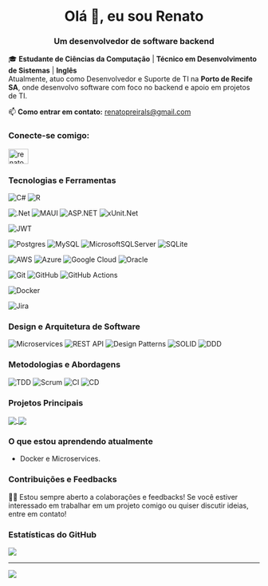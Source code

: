 <h1 align="center">Olá 👋, eu sou Renato</h1>
<h3 align="center">Um desenvolvedor de software backend</h3>

🎓 **Estudante de Ciências da Computação** | **Técnico em Desenvolvimento de Sistemas** | **Inglês**  
Atualmente, atuo como Desenvolvedor e Suporte de TI na **Porto de Recife SA**, onde desenvolvo software com foco no backend e apoio em projetos de TI.

📫 **Como entrar em contato:** [renatopreirals@gmail.com](mailto:renatopreirals@gmail.com)

<!-- Contato -->
<h3 align="left">Conecte-se comigo:</h3>
<p align="left">
  <a href="https://linkedin.com/in/renatopreirals" target="blank"><img align="center" src="https://raw.githubusercontent.com/rahuldkjain/github-profile-readme-generator/master/src/images/icons/Social/linked-in-alt.svg" alt="renatopreirals" height="30" width="40" /></a>
</p>

### Tecnologias e Ferramentas
<!-- Linguagens de Programação -->
![C#](https://img.shields.io/badge/C%23-%23239120.svg?style=for-the-badge&logo=csharp&logoColor=white)
![R](https://img.shields.io/badge/r-%23276DC3.svg?style=for-the-badge&logo=r&logoColor=white) 

![.Net](https://img.shields.io/badge/.NET-5C2D91?style=for-the-badge&logo=.net&logoColor=white) 
![MAUI](https://img.shields.io/badge/MAUI-3D88C8?style=for-the-badge&logo=dotnet&logoColor=white)
![ASP.NET](https://img.shields.io/badge/ASP.NET-%230E4A2B.svg?style=for-the-badge&logo=dotnet&logoColor=white)
![xUnit.Net](https://img.shields.io/badge/xUnit.Net-%23007B33.svg?style=for-the-badge&logo=xunit&logoColor=white)

![JWT](https://img.shields.io/badge/JWT-black?style=for-the-badge&logo=JSON%20web%20tokens) 

![Postgres](https://img.shields.io/badge/postgres-%23316192.svg?style=for-the-badge&logo=postgresql&logoColor=white) 
![MySQL](https://img.shields.io/badge/mysql-4479A1.svg?style=for-the-badge&logo=mysql&logoColor=white) 
![MicrosoftSQLServer](https://img.shields.io/badge/Microsoft%20SQL%20Server-CC2927?style=for-the-badge&logo=microsoft%20sql%20server&logoColor=white) 
![SQLite](https://img.shields.io/badge/sqlite-%2307405e.svg?style=for-the-badge&logo=sqlite&logoColor=white) 

![AWS](https://img.shields.io/badge/AWS-%23FF9900.svg?style=for-the-badge&logo=amazon-aws&logoColor=white) 
![Azure](https://img.shields.io/badge/azure-%230072C6.svg?style=for-the-badge&logo=microsoftazure&logoColor=white) 
![Google Cloud](https://img.shields.io/badge/GoogleCloud-%234285F4.svg?style=for-the-badge&logo=google-cloud&logoColor=white) 
![Oracle](https://img.shields.io/badge/Oracle-F80000?style=for-the-badge&logo=oracle&logoColor=white)


![Git](https://img.shields.io/badge/git-%23F05033.svg?style=for-the-badge&logo=git&logoColor=white) 
![GitHub](https://img.shields.io/badge/github-%23121011.svg?style=for-the-badge&logo=github&logoColor=white) 
![GitHub Actions](https://img.shields.io/badge/github%20actions-%232671E5.svg?style=for-the-badge&logo=githubactions&logoColor=white) 

![Docker](https://img.shields.io/badge/Docker-%230db7f5.svg?style=for-the-badge&logo=docker&logoColor=white)
<!--![Kubernetes](https://img.shields.io/badge/Kubernetes-%23326ce5.svg?style=for-the-badge&logo=kubernetes&logoColor=white)
![Docker Compose](https://img.shields.io/badge/Docker%20Compose-%233399CC.svg?style=for-the-badge&logo=docker&logoColor=white)  
![OpenShift](https://img.shields.io/badge/OpenShift-%231DA5F1.svg?style=for-the-badge&logo=openshift&logoColor=white)
![Helm](https://img.shields.io/badge/Helm-%2332B5E0.svg?style=for-the-badge&logo=helm&logoColor=white)
![Terraform](https://img.shields.io/badge/Terraform-%2345A30D.svg?style=for-the-badge&logo=terraform&logoColor=white)
![Prometheus](https://img.shields.io/badge/Prometheus-%23E6522C.svg?style=for-the-badge&logo=prometheus&logoColor=white)
![Grafana](https://img.shields.io/badge/Grafana-%23F46800.svg?style=for-the-badge&logo=grafana&logoColor=white)  -->

![Jira](https://img.shields.io/badge/jira-%230A0FFF.svg?style=for-the-badge&logo=jira&logoColor=white) 

### Design e Arquitetura de Software

![Microservices](https://img.shields.io/badge/Microservices-%2361dafb.svg?style=for-the-badge&logo=microservices&logoColor=white)
![REST API](https://img.shields.io/badge/REST%20API-%234A90E2.svg?style=for-the-badge&logo=api&logoColor=white)
![Design Patterns](https://img.shields.io/badge/Design%20Patterns-%23F5B041.svg?style=for-the-badge&logo=design&logoColor=white)
![SOLID](https://img.shields.io/badge/SOLID-%23E67E22.svg?style=for-the-badge&logo=solid&logoColor=white)
![DDD](https://img.shields.io/badge/DDD-%23A569BD.svg?style=for-the-badge&logo=domain&logoColor=white)

### Metodologias e Abordagens

![TDD](https://img.shields.io/badge/TDD-%23FFCC00.svg?style=for-the-badge&logo=testing&logoColor=black)
![Scrum](https://img.shields.io/badge/Scrum-%23FFC107.svg?style=for-the-badge&logo=scrum&logoColor=white)
![CI](https://img.shields.io/badge/CI-%2347C8E4.svg?style=for-the-badge&logo=gitlab&logoColor=white)
![CD](https://img.shields.io/badge/CD-%23349A45.svg?style=for-the-badge&logo=gitlab&logoColor=white)

### Projetos Principais
<p align="left">
  <a href="https://github.com/RenatoPereirals/Banco_De_Horas_E_Servi-os.git">
    <img align="center" src="https://github-readme-stats.vercel.app/api/pin/?username=RenatoPereirals&repo=Banco_De_Horas_E_Servi-os&theme=radical" />
  </a>
  <a href="https://github.com/RenatoPereirals/Agenta_Asp.NET_5-fornt-end.git">
    <img align="center" src="https://github-readme-stats.vercel.app/api/pin/?username=RenatoPereirals&repo=Agenta_Asp.NET_5-fornt-end&theme=radical" />
  </a>
</p>

### O que estou aprendendo atualmente
- Docker e Microservices.

### Contribuições e Feedbacks
👨‍💻 Estou sempre aberto a colaborações e feedbacks! Se você estiver interessado em trabalhar em um projeto comigo ou quiser discutir ideias, entre em contato!

### Estatísticas do GitHub
![](https://github-readme-stats.vercel.app/api/top-langs/?username=Renatopereirals&theme=dark&hide_border=false&include_all_commits=false&count_private=false&layout=compact)

---
[![](https://visitcount.itsvg.in/api?id=Renatopereirals&icon=0&color=0)](https://visitcount.itsvg.in)
